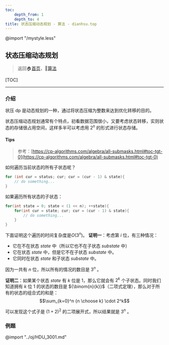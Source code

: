 ```yaml
---
toc:
    depth_from: 1
    depth_to: 4
title: 状态压缩动态规划 - 算法 - dianhsu.top
---
```

@import "/mystyle.less"

## 状态压缩动态规划
> 返回:house:[首页](../../index.html)，:rocket:[算法](../index.html)

[TOC]

---

### 介绍

状压 dp 是动态规划的一种，通过将状态压缩为整数来达到优化转移的目的。

状态压缩动态规划通常有个特点，初看数据范围很小，又要考虑状态转移，实则状态的存储很占用空间，这样多半可以考虑用 $2^n$ 的形式进行状态存储。

#### Tips
> 参考：[https://cp-algorithms.com/algebra/all-submasks.html#toc-tgt-0](https://cp-algorithms.com/algebra/all-submasks.html#toc-tgt-0)

如何遍历当前状态的所有子状态呢？

```cpp
for (int cur = status; cur; cur = (cur - 1) & state){
    // do something...
}
```
如果遍历所有状态的子状态：
```cpp
for(int state = 0; state < (1 << n); ++state){
    for(int cur = state; cur; cur = (cur - 1) & state){
        // do something...
    }
}
```
下面证明这个遍历的时间复杂度是$O(3^n)$。
**证明一**：考虑第 $i$ 位，有三种情况：
- 它在不在状态 $state$ 中（所以它也不在子状态 $substate$ 中）
- 它在状态 $state$ 中，但是它不在子状态 $substate$ 中。
- 它同时在状态 $state$ 和子状态 $substate$ 中。

因为一共有 $n$ 位，所以所有的情况的数目是 $3^n$ 。

**证明二**：如果某个状态 $state$ 有 $k$ 位是 $1$，那么它就会有 $2^k$ 个子状态。同时我们知道拥有 $k$ 位 $1$ 的状态的数目是 ${\binom{n}{k}}$（二项式定理），那么对于所有的状态的组合式的和是：
$$\sum_{k=0}^n {n \choose k} \cdot 2^k$$

可以发现这个式子是 $(1+2)^2$ 的二项展开式，所以结果就是 $3^n$ 。

### 例题

@import "../oj/HDU_3001.md"